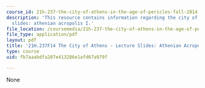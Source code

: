 ```yaml
---
course_id: 21h-237-the-city-of-athens-in-the-age-of-pericles-fall-2014
description: 'This resource contains information regarding the city of athens - lecture
  slides: athenian acropolis I.'
file_location: /coursemedia/21h-237-the-city-of-athens-in-the-age-of-pericles-fall-2014/fb7aaabdfa207e413286e1afd67a979f_MIT21H_237F14_AcropolisI.pdf
file_type: application/pdf
layout: pdf
title: '21H.237F14 The City of Athens - Lecture Slides: Athenian Acropolis I'
type: course
uid: fb7aaabdfa207e413286e1afd67a979f

---
```

None